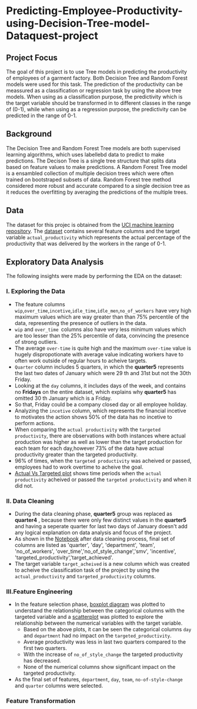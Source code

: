 # Predicting-Employee-Productivity-using-Decision-Tree-model-Dataquest-project

## Project Focus 

The goal of this project is to use Tree models in  predicting the productivity of employees of a garment factory. Both Decision Tree and Random Forest models were used for this task. The prediction of the productivity can be meassured as a classification or regression task by using the above tree models. When using as a classification purpose, the predictivity which is the target variable should be transformed in to different classes in the range of (0-1), while when using as a regression purpose, the predictivity can be predicted in the range of 0-1.

## Background 

The Decision Tree and Random Forest Tree models are both supervised learning algorithms, which uses labellebd data to predict to make predictions. The Decison Tree is a single tree structure that splits data based on feature values to make predictions. A Random Forest Tree model is a ensambled collection of  multiple decision trees which were often trained on bootstraped subsets of data. Random Forest tree method considered more robust and accurate compared to a single decision tree as it reduces the overfitting by  averaging the predictions of the multiple trees.

## Data

The dataset for this projec is obtained from the [UCI machine learning repository](https://archive.ics.uci.edu/dataset/597/productivity+prediction+of+garment+employees). The [dataset](Data/garments_worker_productivity.csv) contains several feature columns and the target variable `actual_productivity` which represents the actual percentage of the productivity that was delivered by the workers in the range of 0-1. 

## Exploratory Data Analysis 
The following insights were made by performing the EDA on the dataset:
### I. Exploring the Data
- The feature columns `wip`,`over_time`,`incetive`,`idle_time`,`idle_men`,`no_of_workers` have very high maximum values which are way greater than than 75% percentile of the data, representing the presence of outliers in the data.
- `wip` and `over_time `columns also have very less minimum values which are too lesser than the 25% percentile of data, convincing the  presence of strong  outliers.
- The average `over-time` is quite high and the maximum `over-time` value is hugely dispropotionate with average value indicating workers have to often work outside of regular hours to acheive targets.
- `Quarter` column includes 5 quarters, in which the **quarter5** represents the last two dates of January which were  29 th and 31st but not the 30th Friday.
- Looking at the `day` columns, it includes days of the week, and contains no **Fridays** on the entire dataset, which explains why **quarter5** has omitted 30 th January which is a Friday.
- So that, Friday could be a company closed day or all employee holiday.
- Analyzing the `incetive` column, which represents the financial incetive to motivates the action shows 50% of the data has no incetive to perform actions.
- When comparing the `actual productivity` with the `targeted productivity`, there are observations with both instances where actual production was higher as well as lower than the target production for each team for each day,however 73% of the data have actual productivity greater than the targeted productivity.
- 96% of times, when the `targeted productivity` was acheived or passed, employees had to work overtime to acheive the goal.
- [Actual Vs Targeted plot](Images/decision_tree_image1.png) shows time periods when the `actual productivity` acheived or passed the `targeted productivity` and when it did not.
### II. Data Cleaning 
- During the data cleaning phase, **quarter5** group was replaced as **quarter4** , because there were only few distinct values in the **quarter5** and having a seperate quarter for last two days of January doesn't add any logical explanation on data analysis and focus of the project. 
- As shown in the [Notebook](Notebook/vidisha_decision_tree.ipynb) after data cleaning process, final set of columns are listed as 'quarter', 'day', 'department', 'team', 'no_of_workers', 'over_time','no_of_style_change','smv', 'incentive', 'targeted_productivity','target_achieved'.
- The target variable `target_acheived` is a new column which was created to acheive the classification task of the project by using the `actual_productivity` and `targeted_productivity` columns.

 ### III.Feature Engineering 

- In the feature selection phase, [boxplot diagram](Images/decision_tree_images2.png) was plotted to understand the relationship between the categorical columns with the targeted variable and a [scatterplot](Images/decision_tree_images3.png) was plotted to explore the relationship between the numerical variables with the target variable.
  - Based on the above plots, it can be seen the categorical columns `day` and `department` had no impact on the `targeted_productivity`.
  - Average productivity was less in last two quarters compared to the first two quarters.
  - With the increase of `no_of_style_change` the targeted productivity has decreased.
  - None of the numerical columns show significant impact on the targeted productivity.
- As the final set of features, `department`, `day`, `team`, `no-of-style-change` and `quarter` columns were selected.
 
### Feature Transformation 


